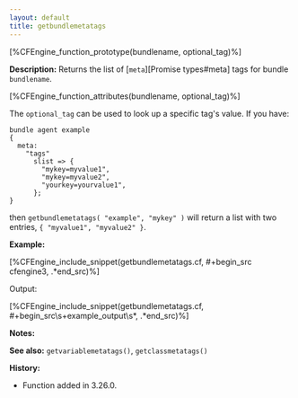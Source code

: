 ```yaml
---
layout: default
title: getbundlemetatags
---
```


[%CFEngine_function_prototype(bundlename, optional_tag)%]

**Description:** Returns the list of [`meta`][Promise types#meta] tags for bundle `bundlename`.

[%CFEngine_function_attributes(bundlename, optional_tag)%]

The `optional_tag` can be used to look up a specific tag's value.
If you have:

```cf3
bundle agent example
{
  meta:
    "tags"
      slist => {
        "mykey=myvalue1",
        "mykey=myvalue2",
        "yourkey=yourvalue1",
      };
}
```

then `getbundlemetatags( "example", "mykey" )` will return a list with two entries, `{ "myvalue1",
"myvalue2" }`.

**Example:**

[%CFEngine_include_snippet(getbundlemetatags.cf, #\+begin_src cfengine3, .*end_src)%]

Output:

[%CFEngine_include_snippet(getbundlemetatags.cf, #\+begin_src\s+example_output\s*, .*end_src)%]

**Notes:**

**See also:** `getvariablemetatags()`, `getclassmetatags()`

**History:**

* Function added in 3.26.0.
